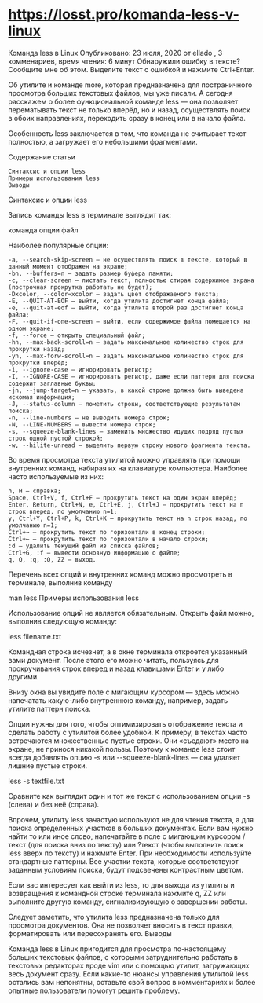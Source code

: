 # https://losst.pro/komanda-less-v-linux

Команда less в Linux
Опубликовано: 23 июля, 2020 от ellado , 3 комменариев, время чтения: 6 минут
Обнаружили ошибку в тексте? Сообщите мне об этом. Выделите текст с ошибкой и нажмите Ctrl+Enter.

Об утилите и команде more, которая предназначена для постраничного просмотра больших текстовых файлов, мы уже писали. А сегодня расскажем о более функциональной команде less — она позволяет перематывать текст не только вперёд, но и назад, осуществлять поиск в обоих направлениях, переходить сразу в конец или в начало файла.

Особенность less заключается в том, что команда не считывает текст полностью, а загружает его небольшими фрагментами.

Содержание статьи

    Синтаксис и опции less
    Примеры использования less
    Выводы

Синтаксис и опции less

Запись команды less в терминале выглядит так:

команда опции файл

Наиболее популярные опции:

    -a, --search-skip-screen — не осуществлять поиск в тексте, который в данный момент отображен на экране;
    -bn, --buffers=n — задать размер буфера памяти;
    -c, --clear-screen — листать текст, полностью стирая содержимое экрана (построчная прокрутка работать не будет);
    -Dxcolor, --color=xcolor — задать цвет отображаемого текста;
    -E, --QUIT-AT-EOF — выйти, когда утилита достигнет конца файла;
    -e, --quit-at-eof — выйти, когда утилита второй раз достигнет конца файла;
    -F, --quit-if-one-screen — выйти, если содержимое файла помещается на одном экране;
    -f, --force — открыть специальный файл;
    -hn, --max-back-scroll=n — задать максимальное количество строк для прокрутки назад;
    -yn, --max-forw-scroll=n — задать максимальное количество строк для прокрутки вперёд;
    -i, --ignore-case — игнорировать регистр;
    -I, --IGNORE-CASE — игнорировать регистр, даже если паттерн для поиска содержит заглавные буквы;
    -jn, --jump-target=n — указать, в какой строке должна быть выведена искомая информация;
    -J, --status-column — пометить строки, соответствующие результатам поиска;
    -n, --line-numbers — не выводить номера строк;
    -N, --LINE-NUMBERS — вывести номера строк;
    -s, --squeeze-blank-lines — заменить множество идущих подряд пустых строк одной пустой строкой;
    -w, --hilite-unread — выделить первую строку нового фрагмента текста.

Во время просмотра текста утилитой можно управлять при помощи внутренних команд, набирая их на клавиатуре компьютера. Наиболее часто используемые из них:

    h, H — справка;
    Space, Ctrl+V, f, Ctrl+F — прокрутить текст на один экран вперёд;
    Enter, Return, Ctrl+N, e, Ctrl+E, j, Ctrl+J — прокрутить текст на n строк вперед, по умолчанию n=1;
    y, Ctrl+Y, Ctrl+P, k, Ctrl+K — прокрутить текст на n строк назад, по умолчанию n=1;
    Ctrl+→ — прокрутить текст по горизонтали в конец строки;
    Ctrl+← — прокрутить текст по горизонтали в начало строки;
    :d — удалить текущий файл из списка файлов;
    Ctrl+G, :f — вывести основную информацию о файле;
    q, Q, :q, :Q, ZZ — выход.

Перечень всех опций и внутренних команд можно просмотреть в терминале, выполнив команду

man less
Примеры использования less

Использование опций не является обязательным. Открыть файл можно, выполнив следующую команду:

less filename.txt

Командная строка исчезнет, а в окне терминала откроется указанный вами документ. После этого его можно читать, пользуясь для прокручивания строк вперед и назад клавишами Enter и y либо другими.

Внизу окна вы увидите поле с мигающим курсором — здесь можно напечатать какую-либо внутреннюю команду, например, задать утилите паттерн поиска.

Опции нужны для того, чтобы оптимизировать отображение текста и сделать работу с утилитой более удобной. К примеру, в текстах часто встречаются множественные пустые строки. Они «съедают» место на экране, не принося никакой пользы. Поэтому к команде less стоит всегда добавлять опцию -s или --squeeze-blank-lines — она удаляет лишние пустые строки.

less -s textfile.txt

Сравните как выглядит один и тот же текст с использованием опции -s (слева) и без неё (справа).

Впрочем, утилиту less зачастую используют не для чтения текста, а для поиска определенных участков в больших документах. Если вам нужно найти то или иное слово, напечатайте в поле с мигающим курсором /текст (для поиска вниз по тексту) или ?текст (чтобы выполнить поиск less вверх по тексту) и нажмите Enter. При необходимости используйте стандартные паттерны. Все участки текста, которые соответствуют заданным условиям поиска, будут подсвечены контрастным цветом.

Если вас интересует как выйти из less, то для выхода из утилиты и возвращения к командной строке терминала нажмите q, ZZ или выполните другую команду, сигнализирующую о завершении работы.

Следует заметить, что утилита less предназначена только для просмотра документов. Она не позволяет вносить в текст правки, форматировать или пересохранять его.
Выводы

Команда less в Linux пригодится для просмотра по-настоящему больших текстовых файлов, с которыми затруднительно работать в текстовых редакторах вроде vim или с помощью утилит, загружающих весь документ сразу. Если какие-то нюансы управления утилитой less остались вам непонятны, оставьте свой вопрос в комментариях и более опытные пользователи помогут решить проблему.
